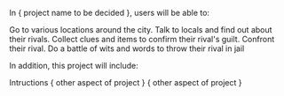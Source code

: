 In { project name to be decided }, users will be able to:

Go to various locations around the city.
Talk to locals and find out about their rivals.
Collect clues and items to confirm their rival's guilt.
Confront their rival.
Do a battle of wits and words to throw their rival in jail

In addition, this project will include:

Intructions
{ other aspect of project }
{ other aspect of project }